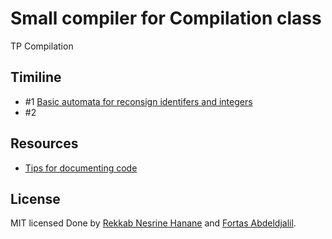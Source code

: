 # Small compiler for Compilation class
TP Compilation

## Timiline
* #1 [Basic automata for reconsign identifers and integers]()
* #2 []()

## Resources
* [Tips for documenting code](http://stackoverflow.com/questions/51667/best-tips-for-documenting-code-using-doxygen)

## License

MIT licensed
Done by [Rekkab Nesrine Hanane](https://github.com/nesrinehanane) and [Fortas Abdeldjalil](https://github.com/Fcmam5).

